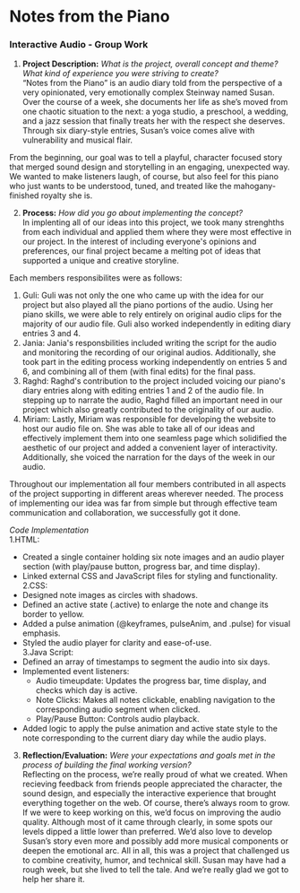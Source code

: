 # Notes from the Piano
### Interactive Audio - Group Work 

1. **Project Description:** *What is the project, overall concept and theme? What kind of experience you were striving to create?* <br>
“Notes from the Piano” is an audio diary told from the perspective of a very opinionated, very emotionally complex Steinway named Susan. Over the course of a week, she documents her life as she’s moved from one chaotic situation to the next: a yoga studio, a preschool, a wedding, and a jazz session that finally treats her with the respect she deserves. Through six diary-style entries, Susan’s voice comes alive with vulnerability and musical flair.

From the beginning, our goal was to tell a playful, character focused story that merged sound design and storytelling in an engaging, unexpected way. We wanted to make listeners laugh, of course, but also feel for this piano who just wants to be understood, tuned, and treated like the mahogany-finished royalty she is.

2. **Process:** *How did you go about implementing the concept?* <br>
In implenting all of our ideas into this project, we took many strenghths from each individual and applied them where they were most effective in our project. In the interest of including everyone's opinions and preferences, our final project became a melting pot of ideas that supported a unique and creative storyline.

Each members responsibilites were as follows: <br>
1. Guli: Guli was not only the one who came up with the idea for our project but also played all the piano portions of the audio. Using her piano skills, we were able to rely entirely on original audio clips for the majority of our audio file. Guli also worked independently in editing diary entries 3 and 4.
2. Jania: Jania's responsbilities included writing the script for the audio and monitoring the recording of our original audios. Additionally, she took part in the editing process working independently on entries 5 and 6, and combining all of them (with final edits) for the final pass.
3. Raghd: Raghd's contribution to the project included voicing our piano's diary entries along with editing entries 1 and 2 of the audio file. In stepping up to narrate the audio, Raghd filled an important need in our project which also greatly contributed to the originality of our audio.
4. Miriam: Lastly, Miriam was responsible for developing the website to host our audio file on. She was able to take all of our ideas and effectively implement them into one seamless page which solidified the aesthetic of our project and added a convenient layer of interactivity. Additionally, she voiced the narration for the days of the week in our audio.

Throughout our implementation all four members contributed in all aspects of the project supporting in different areas wherever needed. The process of implementing our idea was far from simple but through effective team communication and collaboration, we successfully got it done. 

*Code Implementation* <br>
1.HTML: <br>
   - Created a single container holding six note images and an audio player section (with play/pause button, progress bar, and time display). <br>
   - Linked external CSS and JavaScript files for styling and functionality. <br>
2.CSS: <br>
   - Designed note images as circles with shadows.<br>
   - Defined an active state (.active) to enlarge the note and change its border to yellow.<br>
   - Added a pulse animation (@keyframes, pulseAnim, and .pulse) for visual emphasis.<br>
   - Styled the audio player for clarity and ease-of-use. <br>
3.Java Script: <br>
   - Defined an array of timestamps to segment the audio into six days.<br>
   - Implemented event listeners:<br>
     - Audio timeupdate: Updates the progress bar, time display, and checks which day is active.<br>
     - Note Clicks: Makes all notes clickable, enabling navigation to the corresponding audio segment when clicked.<br>
     - Play/Pause Button: Controls audio playback.<br>
   - Added logic to apply the pulse animation and active state style to the note corresponding to the current diary day while the audio plays.<br>

3. **Reflection/Evaluation:** *Were your expectations and goals met in the process of building the final working version?* <br>
Reflecting on the process, we’re really proud of what we created. When recieving feedback from friends people appreciated the character, the sound design, and especially the interactive experience that brought everything together on the web. Of course, there’s always room to grow. If we were to keep working on this, we’d focus on  improving the audio quality. Although most of it came through clearly, in some spots our levels dipped a little lower than preferred. We’d also love to develop Susan’s story even more and possibly add more musical components or deepen the emotional arc. All in all, this was a project that challenged us to combine creativity, humor, and technical skill. Susan may have had a rough week, but she lived to tell the tale. And we’re really glad we got to help her share it.
